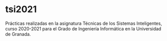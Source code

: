 # tsi2021
Prácticas realizadas en la asignatura Técnicas de los Sistemas Inteligentes, curso 2020-2021 para el Grado de Ingeniería Informática en la Universidad de Granada. 
